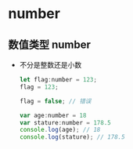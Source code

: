# number

## 数值类型 number

+ 不分是整数还是小数

  ```js
  let flag:number = 123;
  flag = 123;

  flag = false; // 错误
  ```

  ```js
  var age:number = 18
  var stature:number = 178.5
  console.log(age); // 18
  console.log(stature); // 178.5
  ```
